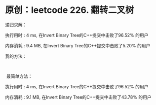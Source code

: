 # 原创：leetcode 226. 翻转二叉树

递归求解：

执行用时 : 4 ms, 在Invert Binary Tree的C++提交中击败了96.52% 的用户

内存消耗 : 9.4 MB, 在Invert Binary Tree的C++提交中击败了5.20% 的用户

我的方法：

 

 最简单方法：

执行用时 : 4 ms, 在Invert Binary Tree的C++提交中击败了96.52% 的用户

内存消耗 : 9.1 MB, 在Invert Binary Tree的C++提交中击败了43.78% 的用户

 
